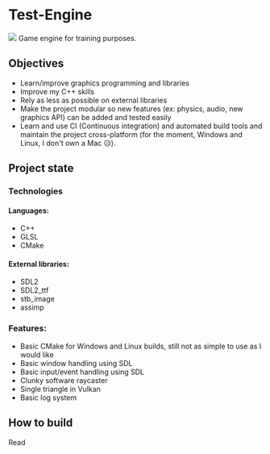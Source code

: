 # Test-Engine
![](Resources/Docs/2meshes.png)
Game engine for training purposes.

## Objectives

* Learn/improve graphics programming and libraries
* Improve my C++ skills
* Rely as less as possible on external libraries
* Make the project modular so new features (ex: physics, audio, new graphics API) can be added and tested easily
* Learn and use CI (Continuous integration) and automated build tools and maintain the project cross-platform (for the moment, Windows and Linux, I don't own a Mac 😥).

## Project state

### Technologies

#### Languages:

* C++ 
* GLSL
* CMake

#### External libraries:

* SDL2
* SDL2_ttf
* stb_image
* assimp

### Features:

* Basic CMake for Windows and Linux builds, still not as simple to use as I would like
* Basic window handling using SDL
* Basic input/event handling using SDL
* Clunky software raycaster
* Single triangle in Vulkan
* Basic log system

## How to build

Read [](#BUILD.md)
